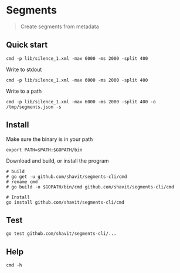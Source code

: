# Segments

> Create segments from metadata

## Quick start

```
cmd -p lib/silence_1.xml -max 6000 -ms 2000 -split 400
```

Write to stdout
```
cmd -p lib/silence_1.xml -max 6000 -ms 2000 -split 400 
```

Write to a path
```
cmd -p lib/silence_1.xml -max 6000 -ms 2000 -split 400 -o /tmp/segments.json -s 
```

## Install

Make sure the binary is in your path

```
export PATH=$PATH:$GOPATH/bin
```

Download and build, or install the program
```
# build
# go get -u github.com/shavit/segments-cli/cmd
# rename cmd 
# go build -o $GOPATH/bin/cmd github.com/shavit/segments-cli/cmd

# Install
go install github.com/shavit/segments-cli/cmd
```

## Test
```
go test github.com/shavit/segments-cli/...
```

## Help
```
cmd -h
```
